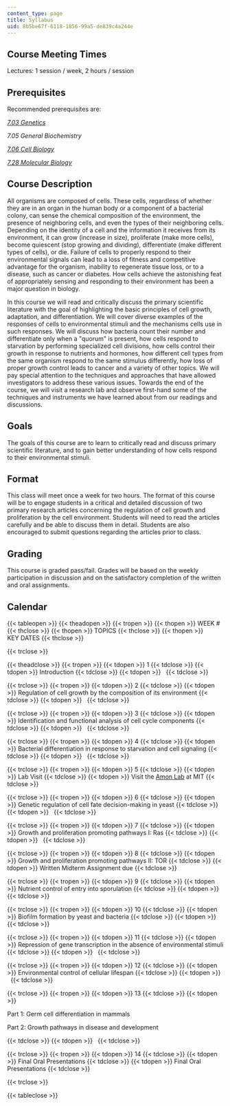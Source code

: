 ```yaml
---
content_type: page
title: Syllabus
uid: 8b5be67f-6118-1856-99a5-de839c4a244e
---
```


Course Meeting Times
--------------------

Lectures: 1 session / week, 2 hours / session

Prerequisites
-------------

Recommended prerequisites are:

[_7.03 Genetics_](/courses/7-03-genetics-fall-2004)

_7.05 General Biochemistry_

[_7.06 Cell Biology_](/courses/7-06-cell-biology-spring-2007)

[_7.28 Molecular Biology_](/courses/7-28-molecular-biology-spring-2005)

Course Description
------------------

All organisms are composed of cells. These cells, regardless of whether they are in an organ in the human body or a component of a bacterial colony, can sense the chemical composition of the environment, the presence of neighboring cells, and even the types of their neighboring cells. Depending on the identity of a cell and the information it receives from its environment, it can grow (increase in size), proliferate (make more cells), become quiescent (stop growing and dividing), differentiate (make different types of cells), or die. Failure of cells to properly respond to their environmental signals can lead to a loss of fitness and competitive advantage for the organism, inability to regenerate tissue loss, or to a disease, such as cancer or diabetes. How cells achieve the astonishing feat of appropriately sensing and responding to their environment has been a major question in biology.

In this course we will read and critically discuss the primary scientific literature with the goal of highlighting the basic principles of cell growth, adaptation, and differentiation. We will cover diverse examples of the responses of cells to environmental stimuli and the mechanisms cells use in such responses. We will discuss how bacteria count their number and differentiate only when a "quorum" is present, how cells respond to starvation by performing specialized cell divisions, how cells control their growth in response to nutrients and hormones, how different cell types from the same organism respond to the same stimulus differently, how loss of proper growth control leads to cancer and a variety of other topics. We will pay special attention to the techniques and approaches that have allowed investigators to address these various issues. Towards the end of the course, we will visit a research lab and observe first-hand some of the techniques and instruments we have learned about from our readings and discussions.

Goals
-----

The goals of this course are to learn to critically read and discuss primary scientific literature, and to gain better understanding of how cells respond to their environmental stimuli.

Format
------

This class will meet once a week for two hours. The format of this course will be to engage students in a critical and detailed discussion of two primary research articles concerning the regulation of cell growth and proliferation by the cell environment. Students will need to read the articles carefully and be able to discuss them in detail. Students are also encouraged to submit questions regarding the articles prior to class.

Grading
-------

This course is graded pass/fail. Grades will be based on the weekly participation in discussion and on the satisfactory completion of the written and oral assignments.

Calendar
--------

{{< tableopen >}}
{{< theadopen >}}
{{< tropen >}}
{{< thopen >}}
WEEK #
{{< thclose >}}
{{< thopen >}}
TOPICS
{{< thclose >}}
{{< thopen >}}
KEY DATES
{{< thclose >}}

{{< trclose >}}

{{< theadclose >}}
{{< tropen >}}
{{< tdopen >}}
1
{{< tdclose >}}
{{< tdopen >}}
Introduction
{{< tdclose >}}
{{< tdopen >}}
 
{{< tdclose >}}

{{< trclose >}}
{{< tropen >}}
{{< tdopen >}}
2
{{< tdclose >}}
{{< tdopen >}}
Regulation of cell growth by the composition of its environment
{{< tdclose >}}
{{< tdopen >}}
 
{{< tdclose >}}

{{< trclose >}}
{{< tropen >}}
{{< tdopen >}}
3
{{< tdclose >}}
{{< tdopen >}}
Identification and functional analysis of cell cycle components
{{< tdclose >}}
{{< tdopen >}}
 
{{< tdclose >}}

{{< trclose >}}
{{< tropen >}}
{{< tdopen >}}
4
{{< tdclose >}}
{{< tdopen >}}
Bacterial differentiation in response to starvation and cell signaling
{{< tdclose >}}
{{< tdopen >}}
 
{{< tdclose >}}

{{< trclose >}}
{{< tropen >}}
{{< tdopen >}}
5
{{< tdclose >}}
{{< tdopen >}}
Lab Visit
{{< tdclose >}}
{{< tdopen >}}
Visit the [Amon Lab](http://amonlab.scripts.mit.edu/) at MIT
{{< tdclose >}}

{{< trclose >}}
{{< tropen >}}
{{< tdopen >}}
6
{{< tdclose >}}
{{< tdopen >}}
Genetic regulation of cell fate decision-making in yeast
{{< tdclose >}}
{{< tdopen >}}
 
{{< tdclose >}}

{{< trclose >}}
{{< tropen >}}
{{< tdopen >}}
7
{{< tdclose >}}
{{< tdopen >}}
Growth and proliferation promoting pathways I: Ras
{{< tdclose >}}
{{< tdopen >}}
 
{{< tdclose >}}

{{< trclose >}}
{{< tropen >}}
{{< tdopen >}}
8
{{< tdclose >}}
{{< tdopen >}}
Growth and proliferation promoting pathways II: TOR
{{< tdclose >}}
{{< tdopen >}}
Written Midterm Assignment due
{{< tdclose >}}

{{< trclose >}}
{{< tropen >}}
{{< tdopen >}}
9
{{< tdclose >}}
{{< tdopen >}}
Nutrient control of entry into sporulation
{{< tdclose >}}
{{< tdopen >}}
 
{{< tdclose >}}

{{< trclose >}}
{{< tropen >}}
{{< tdopen >}}
10
{{< tdclose >}}
{{< tdopen >}}
Biofilm formation by yeast and bacteria
{{< tdclose >}}
{{< tdopen >}}
 
{{< tdclose >}}

{{< trclose >}}
{{< tropen >}}
{{< tdopen >}}
11
{{< tdclose >}}
{{< tdopen >}}
Repression of gene transcription in the absence of environmental stimuli
{{< tdclose >}}
{{< tdopen >}}
 
{{< tdclose >}}

{{< trclose >}}
{{< tropen >}}
{{< tdopen >}}
12
{{< tdclose >}}
{{< tdopen >}}
Environmental control of cellular lifespan
{{< tdclose >}}
{{< tdopen >}}
 
{{< tdclose >}}

{{< trclose >}}
{{< tropen >}}
{{< tdopen >}}
13
{{< tdclose >}}
{{< tdopen >}}


Part 1: Germ cell differentiation in mammals

Part 2: Growth pathways in disease and development


{{< tdclose >}}
{{< tdopen >}}
 
{{< tdclose >}}

{{< trclose >}}
{{< tropen >}}
{{< tdopen >}}
14
{{< tdclose >}}
{{< tdopen >}}
Final Oral Presentations
{{< tdclose >}}
{{< tdopen >}}
Final Oral Presentations
{{< tdclose >}}

{{< trclose >}}

{{< tableclose >}}